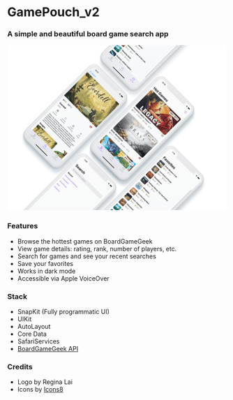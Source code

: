 # GamePouch_v2

<h3> A simple and beautiful board game search app </h3>

![Screenshot](Screenshots/GamePouch.png)

<h3> Features </h3>

- Browse the hottest games on BoardGameGeek
- View game details: rating, rank, number of players, etc. 
- Search for games and see your recent searches
- Save your favorites
- Works in dark mode
- Accessible via Apple VoiceOver

<h3> Stack </h3>

- SnapKit (Fully programmatic UI)
- UIKit
- AutoLayout
- Core Data
- SafariServices
- <a href=https://boardgamegeek.com/wiki/page/BGG_XML_API2>BoardGameGeek API</a>

<h3> Credits </h3>

- Logo by Regina Lai
- Icons by <a href="https://icons8.com/">Icons8</a> 
